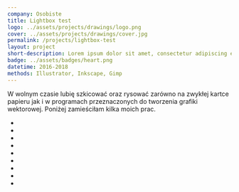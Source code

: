 ```yaml
---
company: Osobiste
title: Lightbox test
logo: ../assets/projects/drawings/logo.png
cover: ../assets/projects/drawings/cover.jpg
permalink: /projects/lightbox-test
layout: project
short-description: Lorem ipsum dolor sit amet, consectetur adipiscing elit, sed do eiusmod tempor incididunt ut labore et dolore magna aliqua. Ut enim ad minim veniam
badge: ../assets/badges/heart.png
datetime: 2016-2018
methods: Illustrator, Inkscape, Gimp
---
```


W wolnym czasie lubię szkicować oraz rysować zarówno na zwykłej kartce papieru jak i&nbsp;w&nbsp;programach przeznaczonych do tworzenia grafiki wektorowej. Poniżej zamieściłam kilka moich prac.

<ul class="gallery">
	<li class="item" href="http://assets.imgix.net/unsplash/coyote.jpg?w=800" style="background-image: url(http://assets.imgix.net/unsplash/coyote.jpg?w=100);"></li>
	<li class="item" href="http://assets.imgix.net/unsplash/motorbike.jpg?w=800" style="background-image: url(http://assets.imgix.net/unsplash/motorbike.jpg?w=100);"></li>
	<li class="item" href="http://assets.imgix.net/unsplash/hotairballoon.jpg?w=800" style="background-image: url(http://assets.imgix.net/unsplash/hotairballoon.jpg?w=100);"></li>
	<li class="item" href="http://assets.imgix.net/unsplash/coyote.jpg?w=800" style="background-image: url(http://assets.imgix.net/unsplash/coyote.jpg?w=100);"></li>
	<li class="item" href="http://assets.imgix.net/unsplash/motorbike.jpg?w=800" style="background-image: url(http://assets.imgix.net/unsplash/motorbike.jpg?w=100);"></li>
	<li class="item" href="http://assets.imgix.net/unsplash/hotairballoon.jpg?w=800" style="background-image: url(http://assets.imgix.net/unsplash/hotairballoon.jpg?w=100);"></li>
	<li class="item" href="http://assets.imgix.net/unsplash/coyote.jpg?w=800" style="background-image: url(http://assets.imgix.net/unsplash/coyote.jpg?w=100);"></li>
	<li class="item" href="http://assets.imgix.net/unsplash/motorbike.jpg?w=800" style="background-image: url(http://assets.imgix.net/unsplash/motorbike.jpg?w=100);"></li>
	<li class="item" href="http://assets.imgix.net/unsplash/hotairballoon.jpg?w=800" style="background-image: url(http://assets.imgix.net/unsplash/hotairballoon.jpg?w=100);"></li>
</ul>
<script src="../assets/scripts/gallery/luminous.min.js"></script>
<script>
	new LuminousGallery(document.querySelectorAll('.item'), {}, {
		closeOnScroll: true
	});
</script>
<link rel="stylesheet" href="../assets/scripts/gallery/luminous-basic.min.css" />
